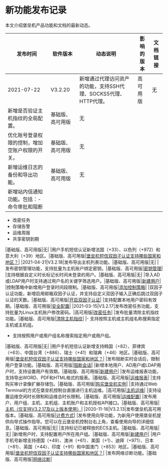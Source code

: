 # 新功能发布记录

本文介绍堡垒机产品功能和文档的最新动态。

|发布时间|软件版本|动态说明|影响的版本|文档链接|
|----|----|----|-----|----|
|2021-07-22|V3.2.20|新增通过代理访问资产的功能，支持SSH代理、SOCKS5代理、HTTP代理。|高可用版|无|
|新增是否验证主机指纹的全局配置。|基础版、高可用版|无|
|优化账号登录权限的控制，增加空账户权限的开关。|基础版、高可用版|无|
|新增运维日志的备份和导出功能。|基础版、高可用版|无|
|新增站内信通知功能。包括：-   命令审批和阻断
-   改密任务
-   存储告警
-   运维周报
-   共享密钥到期

|基础版、高可用版|无|
|用户手机短信认证新增法国（+33）、以色列（+972）和意大利（+39）地区。|基础版、高可用版|[堡垒机短信双因子认证支持哪些国家和地区？](/cn.zh-CN/产品简介/售前常见问题.md)|
|2021-04-21|V3.2.18|发布导出主机列表功能。|基础版、高可用版|无|
|发布密钥管理功能，支持批量为主机账户绑定密钥。|基础版、高可用版|[密钥管理](/cn.zh-CN/用户指南（V3.2版本）/管理员手册/资产管理/密钥管理.md)|
|支持根据自定义时长标记长时间未登录的用户。|基础版、高可用版|无|
|导入AD或LDAP用户时支持通过用户名的关键字筛选用户。|基础版、高可用版|[新建用户](/cn.zh-CN/用户指南（V3.2版本）/管理员手册/用户管理/新建用户.md)|
|控制策略中新增用户登录时间段限制。|基础版、高可用版|[添加控制策略](/cn.zh-CN/用户指南（V3.2版本）/管理员手册/控制策略/添加控制策略.md)|
|双因子认证功能，新增启用邮箱双因子认证，并支持自定义双因子输入正确后跳过双因子认证的天数。|基础版、高可用版|[开启双因子认证](/cn.zh-CN/用户指南（V3.2版本）/管理员手册/系统设置/开启双因子认证.md)|
|支持配置本地用户密码有效期。|基础版、高可用版|[安全配置](/cn.zh-CN/用户指南（V3.2版本）/管理员手册/系统设置/安全配置.md)|
|2021-03-15|V3.2.17|发布改密任务功能，支持批量为Linux主机账户修改密码。|高可用版|[改密任务](/cn.zh-CN/用户指南（V3.2版本）/管理员手册/资产管理/改密任务.md)|
|发布批量清除主机指纹功能。|基础版、高可用版|[清除主机指纹](/cn.zh-CN/用户指南（V3.2版本）/管理员手册/主机管理/清除主机指纹.md)|
|-   支持按照主机或主机组名称搜索指定主机或主机组。
-   支持按照用户或用户组名称搜索指定用户或用户组。

|基础版、高可用版|无|
|用户手机短信认证新增支持韩国（+82）、菲律宾（+63）、中国台湾（+886）、瑞士（+41）和瑞典（+46）地区。|基础版、高可用版|[堡垒机短信双因子认证支持哪些国家和地区？](/cn.zh-CN/产品简介/售前常见问题.md)|
|发布阻断实时会话后，限制用户登录功能。|基础版、高可用版|[阻断会话](/cn.zh-CN/用户指南（V3.2版本）/管理员手册/实时监控/阻断会话.md)|
|新增本地用户、AD用户或LDAP用户时，支持设置用户有效期。|基础版、高可用版|[新建用户](/cn.zh-CN/用户指南（V3.2版本）/管理员手册/用户管理/新建用户.md)|
|发布运维报表功能，支持导出WORD、PDF和HTML格式的报表。|基础版、高可用版|[运维报表](/cn.zh-CN/用户指南（V3.2版本）/管理员手册/审计/运维报表.md)|
|支持购买审计录像扩展存储包。|基础版、高可用版|[购买堡垒机实例](/cn.zh-CN/产品计费/购买堡垒机实例.md)|
|支持通过Web Terminal的方式在堡垒机控制台直接进行主机运维。|高可用版|[主机运维](/cn.zh-CN/用户指南（V3.2版本）/管理员手册/运维/主机运维.md)|
|支持设置运维空闲时长限制和运维总时长限制。|基础版、高可用版|[运维配置](/cn.zh-CN/用户指南（V3.2版本）/管理员手册/系统设置/运维配置.md)|
|发布用户、用户组、主机、主机组、主机账户和主机授权API接口。|基础版、高可用版|[主机（仅支持V3.2.17及以上版本使用）](/cn.zh-CN/API参考/API概览.md)|
|2020-11-16|V3.2.13|发布堡垒机高可用版本。|基础版、高可用版|[计费方式](/cn.zh-CN/产品计费/计费方式.md)|
|发布使用向导功能，为新用户使用堡垒机提供向导式操作指导。您可以在云堡垒机控制台右上角，查看使用向导的详细信息。|基础版、高可用版|无|
|支持标记已被释放的ECS主机。|基础版、高可用版|无|
|新增用户时，支持配置用户所在用户组。|基础版、高可用版|[新建用户](/cn.zh-CN/用户指南（V3.2版本）/管理员手册/用户管理/新建用户.md)|
|用户手机号新增支持德国（+49）、澳洲（+61）、美国（+1）、迪拜（+971）、日本（+81）、英国（+44）、印度（+91）和中国澳门（+853）地区。|基础版、高可用版|[堡垒机短信双因子认证支持哪些国家和地区？](/cn.zh-CN/产品简介/售前常见问题.md)|
|发布网络诊断功能。|基础版、高可用版|[网络诊断](/cn.zh-CN/用户指南（V3.2版本）/管理员手册/系统设置/网络诊断.md)|

